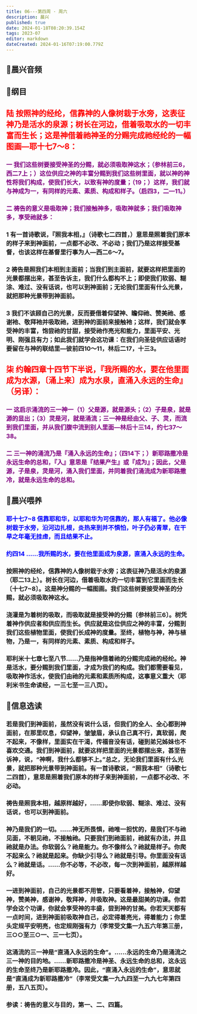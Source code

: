 ```yaml
---
title: 06---第四周 · 周六
description: 晨兴
published: true
date: 2024-01-18T08:20:39.154Z
tags: 2023-07
editor: markdown
dateCreated: 2024-01-16T07:19:00.779Z
---
```


## 🎵晨兴音频

## 📖纲目

## <font color=red>陆 按照神的经纶，信靠神的人像树栽于水旁，这表征神乃是活水的泉源；树长在河边，借着吸取水的一切丰富而生长；这是神借着祂神圣的分赐完成祂经纶的一幅图画—耶十七7～8：</font>

### <font color=purple> 一 我们这些树要接受神圣的分赐，就必须吸取神这水；（参林前三6，西二7上；）这位供应之神的丰富分赐到我们这些树里面，就以神的神性将我们构成，使我们长大，以致有神的度量；（19；）这样，我们就与神成为一，有同样的元素、素质、构成和样子。（启四3，二—11。）</font>

### <font color=purple> 二 祷告的意义是吸取神；我们接触神多，吸取神就多；我们吸取神多，享受祂就多：</font>

### 1 有一首诗歌说，『照我本相，』（诗歌七二四首，）意思是照着我们原本的样子来到神面前，一点都不必改、不必动；我们乃是这样接受基督，也该这样在基督里行事为人—西二6～7。

### 2 祷告是照我们本相到主面前；当我们到主面前，就要这样把里面的光景都摆出来，甚至告诉主，我们什么都构不上；即使我们软弱、糊涂、难过、没有话说，也可以到神面前；无论我们里面有什么光景，就把那种光景带到神面前。

### 3 我们不该顾自己的光景，反而要借着仰望神、瞻仰祂、赞美祂、感谢衪、敬拜衪并吸取祂，进到神的面前来接触衪；这样，我们就会享受神的丰富，饱尝祂的甘甜，接受祂作亮光和能力，里面平安、光明、刚强且有力；如此我们就学会这功课：在我们向圣徒供应话语时要留在与神的联结里—彼前四10～11，林后二17，十三3。

## <font color=red>柒 约翰四章十四节下半说，『我所赐的水，要在他里面成为水源，〔涌上来〕成为水泉，直涌入永远的生命』（另译）：</font>

### <font color=purple> 一 这启示涌流的三一神一（1）父是源，就是源头；（2）子是泉，就是源的显出；（3）灵是河，就是涌流；三一神是经由父、子、灵，而流到我们里面，并从我们腹中流到别人里面—林后十三14，约七37～38。</font>

### <font color=purple> 二 三一神的涌流乃是『涌入永远的生命』；（四14下；）新耶路撒冷是永远生命的总和，『入』意思是『结果产生』或『成为』；因此，父是源，子是泉，灵是河，涌入我们里面，并同着我们涌流成为新耶路撒冷，就是永远生命的总和。</font>

## 📖晨兴喂养

### <font color=blue> 耶十七7~8    信靠耶和华，以耶和华为可信靠的，那人有福了。他必像树栽于水旁，沿河边扎根，炎热来到并不惧怕，叶子仍必青翠，在干旱之年毫无挂虑，而且结果不止。</font>

### <font color=blue> 约四14    ……我所赐的水，要在他里面成为泉源，直涌入永远的生命。</font>

### 按照神的经纶，信靠神的人像树栽于水旁；这表征神乃是活水的泉源（耶二13上）。树长在河边，借着吸取水的一切丰富到它里面而生长〔十七7~8〕。这是神分赐的一幅图画。我们这些树要接受神圣的分赐，就必须吸取神这水。

### 浇灌是为着树的吸取，而吸取就是接受神的分赐〔参林前三6〕。树凭着神作供应者和供应而生长。供应就是这位供应之神的丰富，分赐到我们这些植物里面，使我们长成神的度量。至终，植物与神，神与植物，乃是一，有同样的元素、素质、构成和样子。

### 耶利米十七章七至八节……乃是指神借着祂的分赐完成祂的经纶。神是活水，要分赐到我们里面，才成为我们的构成。我们都需要看见，吸取神作活水，使我们由祂的元素和素质所构成，这事意义重大（耶利米书生命读经，一三七至一三八页）。

## 📖信息选读

### 若是我们到神面前，虽然没有说什么话，但我们的全人、全心都到神面前，在那里叹息，仰望神，皱皱眉，承认自己真不行，真软弱，爬不起来，不像样，里面实在干渴，传福音没有话，碰到弟兄姊妹也不喜欢交通。我们到神面前，就要这样把里面的光景都摆出来，甚至告诉神，说，“神啊，我什么都够不上。”总之，无论我们里面有什么光景，就把那种光景带到神面前。有一首诗歌说，“照我本相”（诗歌七二四首），意思是照着我们原本的样子来到神面前，一点都不必改、不必动。

### 祷告是照我本相，越原样越好，……即使你软弱、糊涂、难过、没有话说，也可以到神面前。

### 神乃是我们的一切。……神无所畏惧，祂唯一担忧的，是我们不与祂见面，不朝见祂，不接触祂。只要我们到祂面前，祂就有办法，并且祂就是办法。你软弱么？祂是能力。你不像样么？祂就是样子。你爬不起来么？祂就是起来。你缺少引导么？祂就是引导。你里面没有话么？祂就是话。……你不必等，不必改，每一次到神面前，越原样越好。

### 一进到神面前，自己的光景都不用管，只要看着神，接触神，仰望神，赞美神，感谢神，敬拜神，并吸取神。这是最甜美的功课。你若学会这个功课，你就会享受神的丰盛，尝到神的甘美。你若天天都有一点时间，进到神面前吸取神自己，必定得着亮光，得着能力；你里头定规平安明亮，也定规刚强有力（李常受文集一九五六年第三册，三○○至三○一、三一七页）。

### 这涌流的三一神是“直涌入永远的生命”。……永远的生命乃是涌流之三一神的目的地。……新耶路撒冷是神圣、永远生命的总和，这永远的生命至终乃是新耶路撒冷。因此，“直涌入永远的生命”，意思就是“直涌成为新耶路撒冷”（李常受文集一九九四至一九九七年第四册，五八五页）。

### 参读：祷告的意义与目的，第一、二、四篇。
<!-- Google tag (gtag.js) -->
<script async src="https://www.googletagmanager.com/gtag/js?id=G-1P8709Z16T"></script>
<script>
  window.dataLayer = window.dataLayer || [];
  function gtag(){dataLayer.push(arguments);}
  gtag('js', new Date());

  gtag('config', 'G-1P8709Z16T');
</script>